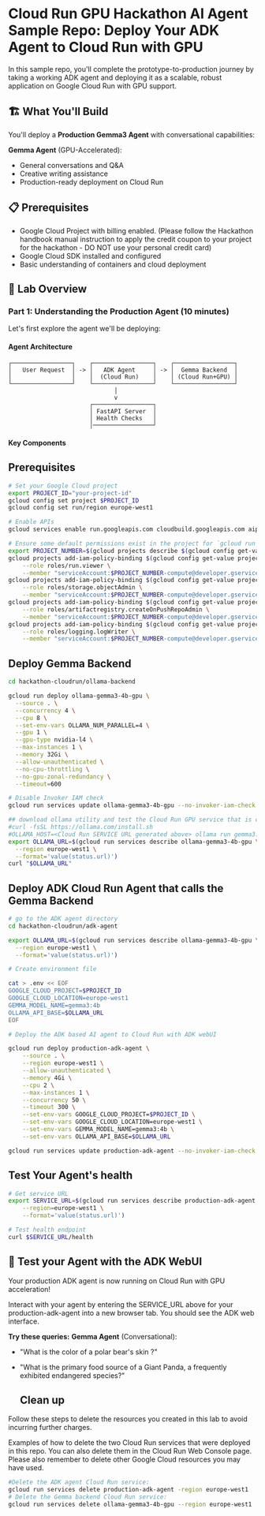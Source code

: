 # Cloud Run GPU Hackathon AI Agent Sample Repo: Deploy Your ADK Agent to Cloud Run with GPU

 In this sample repo, you'll complete the prototype-to-production journey by taking a working ADK agent and deploying it as a scalable, robust application on Google Cloud Run with GPU support.


## 🏗️ What You'll Build

You'll deploy a **Production Gemma3 Agent** with conversational capabilities:

**Gemma Agent** (GPU-Accelerated):

- General conversations and Q&A
- Creative writing assistance
- Production-ready deployment on Cloud Run

## 📋 Prerequisites

- Google Cloud Project with billing enabled. (Please follow the Hackathon handbook manual instruction to apply the credit coupon to your project for the hackathon - DO NOT use your personal credit card)
- Google Cloud SDK installed and configured
- Basic understanding of containers and cloud deployment

## 🚀 Lab Overview

### Part 1: Understanding the Production Agent (10 minutes)

Let's first explore the agent we'll be deploying:

#### Agent Architecture

```
┌─────────────────┐    ┌─────────────────┐    ┌─────────────────┐
│   User Request  │ -> │   ADK Agent     │ -> │  Gemma Backend  │
│                 │    │  (Cloud Run)    │    │ (Cloud Run+GPU) │
└─────────────────┘    └─────────────────┘    └─────────────────┘
                              │
                              v
                       ┌─────────────────┐
                       │ FastAPI Server  │
                       │ Health Checks   │
                       │─────────────────┘
```

#### Key Components

## Prerequisites 

```bash
# Set your Google Cloud project
export PROJECT_ID="your-project-id"
gcloud config set project $PROJECT_ID
gcloud config set run/region europe-west1

# Enable APIs
gcloud services enable run.googleapis.com cloudbuild.googleapis.com aiplatform.googleapis.com

# Ensure some default permissions exist in the project for `gcloud run deploy` are correctly set; Primarily Cloud Build
export PROJECT_NUMBER=$(gcloud projects describe $(gcloud config get-value project) --format="value(projectNumber)")
gcloud projects add-iam-policy-binding $(gcloud config get-value project) \
	--role roles/run.viewer \
	--member "serviceAccount:$PROJECT_NUMBER-compute@developer.gserviceaccount.com"
gcloud projects add-iam-policy-binding $(gcloud config get-value project) \
	--role roles/storage.objectAdmin \
	--member "serviceAccount:$PROJECT_NUMBER-compute@developer.gserviceaccount.com"
gcloud projects add-iam-policy-binding $(gcloud config get-value project) \
	--role roles/artifactregistry.createOnPushRepoAdmin \
	--member "serviceAccount:$PROJECT_NUMBER-compute@developer.gserviceaccount.com"
gcloud projects add-iam-policy-binding $(gcloud config get-value project) \
	--role roles/logging.logWriter \
	--member "serviceAccount:$PROJECT_NUMBER-compute@developer.gserviceaccount.com"
```

## Deploy Gemma Backend

```bash
cd hackathon-cloudrun/ollama-backend

gcloud run deploy ollama-gemma3-4b-gpu \
  --source . \
  --concurrency 4 \
  --cpu 8 \
  --set-env-vars OLLAMA_NUM_PARALLEL=4 \
  --gpu 1 \
  --gpu-type nvidia-l4 \
  --max-instances 1 \
  --memory 32Gi \
  --allow-unauthenticated \
  --no-cpu-throttling \
  --no-gpu-zonal-redundancy \
  --timeout=600

# Disable Invoker IAM check
gcloud run services update ollama-gemma3-4b-gpu --no-invoker-iam-check

## download ollama utility and test the Cloud Run GPU service that is created
#curl -fsSL https://ollama.com/install.sh
#OLLAMA_HOST=<Cloud Run SERVICE URL generated above> ollama run gemma3:4b
export OLLAMA_URL=$(gcloud run services describe ollama-gemma3-4b-gpu \
  --region europe-west1 \
  --format='value(status.url)')
curl "$OLLAMA_URL"
```

## Deploy ADK Cloud Run Agent that calls the Gemma Backend

```bash
# go to the ADK agent directory
cd hackathon-cloudrun/adk-agent

export OLLAMA_URL=$(gcloud run services describe ollama-gemma3-4b-gpu \
  --region europe-west1 \
  --format='value(status.url)')

# Create environment file

cat > .env << EOF
GOOGLE_CLOUD_PROJECT=$PROJECT_ID
GOOGLE_CLOUD_LOCATION=europe-west1
GEMMA_MODEL_NAME=gemma3:4b
OLLAMA_API_BASE=$OLLAMA_URL
EOF

# Deploy the ADK based AI agent to Cloud Run with ADK webUI 

gcloud run deploy production-adk-agent \
    --source . \
    --region europe-west1 \
    --allow-unauthenticated \
    --memory 4Gi \
    --cpu 2 \
    --max-instances 1 \
    --concurrency 50 \
    --timeout 300 \
    --set-env-vars GOOGLE_CLOUD_PROJECT=$PROJECT_ID \
    --set-env-vars GOOGLE_CLOUD_LOCATION=europe-west1 \
    --set-env-vars GEMMA_MODEL_NAME=gemma3:4b \
    --set-env-vars OLLAMA_API_BASE=$OLLAMA_URL

gcloud run services update production-adk-agent --no-invoker-iam-check
```

## Test Your Agent's health

```bash
# Get service URL
export SERVICE_URL=$(gcloud run services describe production-adk-agent \
    --region=europe-west1 \
    --format='value(status.url)')

# Test health endpoint
curl $SERVICE_URL/health

```

## 🎉 Test your Agent with the ADK WebUI

Your production ADK agent is now running on Cloud Run with GPU acceleration!

Interact with your agent by entering the SERVICE_URL above for your production-adk-agent into a new browser tab. You should see the ADK web interface.

**Try these queries:**
**Gemma Agent** (Conversational):

- "What is the color of a polar bear's skin ?"
- "What is the primary food source of a Giant Panda, a frequently exhibited endangered species?"

  ## Clean up
Follow these steps to delete the resources you created in this lab to avoid incurring further charges.

Examples of how to delete the two Cloud Run services that were deployed in this repo. You can also delete them in the Cloud Run Web Console page. 
Please also remember to delete other Google Cloud resources you may have used. 

```bash
#Delete the ADK agent Cloud Run service:
gcloud run services delete production-adk-agent -region europe-west1
# Delete the Gemma backend Cloud Run service: 
gcloud run services delete ollama-gemma3-4b-gpu --region europe-west1

```
